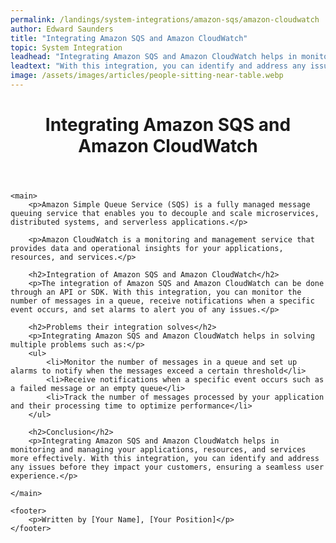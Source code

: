 ```yaml
---
permalink: /landings/system-integrations/amazon-sqs/amazon-cloudwatch
author: Edward Saunders
title: "Integrating Amazon SQS and Amazon CloudWatch"
topic: System Integration
leadhead: "Integrating Amazon SQS and Amazon CloudWatch helps in monitoring and managing your applications, resources, and services more effectively"
leadtext: "With this integration, you can identify and address any issues before they impact your customers, ensuring a seamless user experience."
image: /assets/images/articles/people-sitting-near-table.webp
---
```

<div class="arttext">
	<header>
		<h1>Integrating Amazon SQS and Amazon CloudWatch</h1>
	</header>

	<main>
		<p>Amazon Simple Queue Service (SQS) is a fully managed message queuing service that enables you to decouple and scale microservices, distributed systems, and serverless applications.</p>

		<p>Amazon CloudWatch is a monitoring and management service that provides data and operational insights for your applications, resources, and services.</p>

		<h2>Integration of Amazon SQS and Amazon CloudWatch</h2>
		<p>The integration of Amazon SQS and Amazon CloudWatch can be done through an API or SDK. With this integration, you can monitor the number of messages in a queue, receive notifications when a specific event occurs, and set alarms to alert you of any issues.</p>

		<h2>Problems their integration solves</h2>
		<p>Integrating Amazon SQS and Amazon CloudWatch helps in solving multiple problems such as:</p>
		<ul>
			<li>Monitor the number of messages in a queue and set up alarms to notify when the messages exceed a certain threshold</li>
			<li>Receive notifications when a specific event occurs such as a failed message or an empty queue</li>
			<li>Track the number of messages processed by your application and their processing time to optimize performance</li>
		</ul>

		<h2>Conclusion</h2>
		<p>Integrating Amazon SQS and Amazon CloudWatch helps in monitoring and managing your applications, resources, and services more effectively. With this integration, you can identify and address any issues before they impact your customers, ensuring a seamless user experience.</p>

	</main>

	<footer>
		<p>Written by [Your Name], [Your Position]</p>
	</footer>

</div>